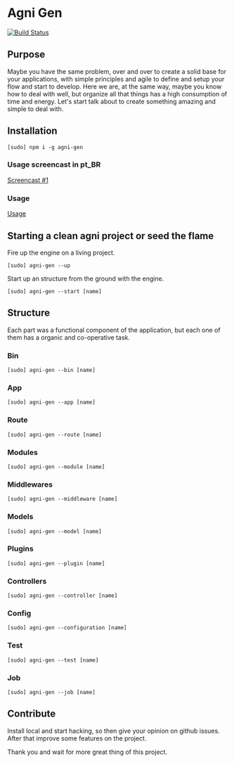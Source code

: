 # Agni Gen

[![Build Status](https://travis-ci.org/kaiquewdev/agni-gen.svg?branch=master)](https://travis-ci.org/kaiquewdev/agni-gen)

## Purpose

Maybe you have the same problem, over and over to create a solid base for your applications,
with simple principles and agile to define and setup your flow and start to develop. Here we are,
at the same way, maybe you know how to deal with well, but organize all that things has a high consumption of time and energy.
Let's start talk about to create something amazing and simple to deal with.

## Installation

  ```
  [sudo] npm i -g agni-gen
  ```

### Usage screencast in pt_BR

[Screencast #1](http://youtu.be/U0BKa_ocKvI)

### Usage

[Usage](http://showterm.io/dbe04c65f296534bc4318)

## Starting a clean agni project or seed the flame

  Fire up the engine on a living project.

  ```
  [sudo] agni-gen --up
  ```

  Start up an structure from the ground with the engine.

  ```
  [sudo] agni-gen --start [name]
  ```

## Structure

Each part was a functional component of the application, but each one of them has a organic and co-operative task.

### Bin 

  ```
  [sudo] agni-gen --bin [name] 
  ```

### App 

  ```
  [sudo] agni-gen --app [name] 
  ```

### Route 

  ```
  [sudo] agni-gen --route [name] 
  ```

### Modules

  ```
  [sudo] agni-gen --module [name] 
  ```

### Middlewares

  ```
  [sudo] agni-gen --middleware [name]
  ```

### Models

  ```
  [sudo] agni-gen --model [name]
  ```

### Plugins

  ```
  [sudo] agni-gen --plugin [name]
  ```

### Controllers

  ```
  [sudo] agni-gen --controller [name]
  ```

### Config

  ```
  [sudo] agni-gen --configuration [name]
  ```

### Test 

  ```
  [sudo] agni-gen --test [name]
  ```

### Job 

  ```
  [sudo] agni-gen --job [name]
  ```

## Contribute

  Install local and start hacking, so then give your opinion on github issues.
  After that improve some features on the project.

Thank you and wait for more great thing of this project.
